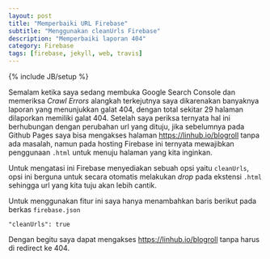```yaml
---
layout: post
title: "Memperbaiki URL Firebase"
subtitle: "Menggunakan cleanUrls Firebase"
description: "Memperbaiki laporan 404"
category: Firebase
tags: [firebase, jekyll, web, travis]
---
```

{% include JB/setup %}

Semalam ketika saya sedang membuka Google Search Console dan memeriksa _Crawl Errors_ alangkah terkejutnya saya dikarenakan banyaknya laporan yang menunjukkan galat 404, dengan total sekitar 29 halaman dilaporkan memiliki galat 404. Setelah saya periksa ternyata hal ini berhubungan dengan perubahan url yang dituju, jika sebelumnya pada Github Pages saya bisa mengakses halaman <https://linhub.io/blogroll> tanpa ada masalah, namun pada hosting Firebase ini ternyata mewajibkan penggunaan `.html` untuk menuju halaman yang kita inginkan.

Untuk mengatasi ini Firebase menyediakan sebuah opsi yaitu `cleanUrls`, opsi ini berguna untuk secara otomatis melakukan _drop_ pada ekstensi `.html` sehingga url yang kita tuju akan lebih cantik.

Untuk menggunakan fitur ini saya hanya menambahkan baris berikut pada berkas `firebase.json`

    "cleanUrls": true

Dengan begitu saya dapat mengakses <https://linhub.io/blogroll> tanpa harus di redirect ke 404.